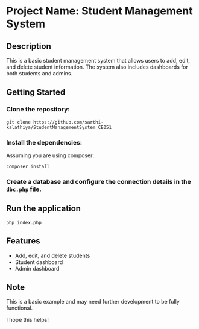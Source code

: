 # Project Name: Student Management System

## Description

This is a basic student management system that allows users to add, edit, and delete student information. The system also includes dashboards for both students and admins.

## Getting Started

### Clone the repository:
```
git clone https://github.com/sarthi-kalathiya/StudentManagementSystem_CE051
```
### Install the dependencies:

Assuming you are using composer:
```
composer install
```
### Create a database and configure the connection details in the `dbc.php` file.

## Run the application
```
php index.php
```
## Features

- Add, edit, and delete students
- Student dashboard
- Admin dashboard

## Note

This is a basic example and may need further development to be fully functional.

I hope this helps!
